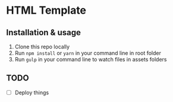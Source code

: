 # HTML Template

## Installation & usage

1.  Clone this repo locally
2.  Run `npm install` or `yarn` in your command line in root folder
3.  Run `gulp` in your command line to watch files in assets folders

## TODO

- [ ] Deploy things
